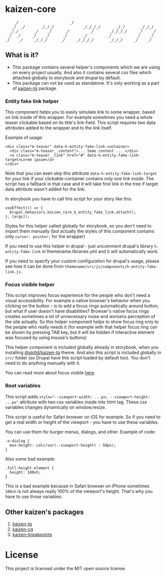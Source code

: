 # kaizen-core

        _/                       _/
       _/  _/       _/_/_/             _/_/_/_/       _/_/       _/_/_/
      _/_/       _/    _/      _/         _/       _/_/_/_/     _/    _/
     _/  _/     _/    _/      _/       _/         _/           _/    _/
    _/    _/     _/_/_/      _/     _/_/_/_/       _/_/_/     _/    _/


## What is it?

- This package contains several helper's components which we are using on every project usually. And also it contains several css files which attached globally to storybook and drupal by default. 
- This package can not be used as standalone. It's only working as a part of [kaizen-tg](https://www.npmjs.com/package/@skilld/kaizen-tg) package.
### Entity fake link helper

This component helps you to easily simulate link to some wrapper, based on link inside of this wrapper. For example sometimes you need a whole teaser clickable based on its title's link-field. This script requires two data attributes added to the wrapper and to the link itself.

Example of usage:
```
<div class="m-teaser" data-h-entity-fake-link-container>
  <div class="m-teaser__content">... Some content ... </div>
  <a class="m-teaser__link" href="#" data-h-entity-fake-link-target>Lorem ipsum</a>
</div>
```
Note that you can even skip this attribute `data-h-entity-fake-link-target` for your link if your clickable-container contains only one link inside. The script has a fallback in that case and it will take first link in the tree if target data attribute wasn't added for the link.

In storybook you have to call this script for your story like this:
```
useEffect(() => {
  Drupal.behaviors.kaizen_core_h_entity_fake_link.attach();
}, [args]);
```
Styles for this helper called globally for storybook, so you don't need to import them manually (but actually the styles of this component contains only `cursor: pointer;` for the wrapper)

If you need to use this helper in drupal - just uncomment drupal's library `h-entity-fake-link` in themename.libraries.yml and it will automatically work.

If you need to specify your custom configuration for drupal's usage, please see how it can be done from `themename/src/js/components/h-entity-fake-link.js`.

### Focus visible helper

This script improves focus experience for the people who don't need a visual accessibility. For example a native browser's behavior when you clicking on the button - is to add a focus rings automatically around button, but what if user doesn't have disabilities? Browser's native focus rings creates sometimes a lot of unnecessary noise and worsens perception of the site actually. So this helper component helps to show focus ring only to the people who really needs it (for example with that helper focus ring can be shown by pressing TAB key, but it will be hidden if interactive element was focused by using mouse's buttons) 

This helper component is included globally already in storybook, when you installing [@skilld/kaizen-tg](https://www.npmjs.com/package/@skilld/kaizen-tg) theme. And also this script is included globally in `src/` folder (so Drupal have this script loaded by default too). You don't need to do anything manually with it.

You can read more about focus visible [here](https://www.npmjs.com/package/focus-visible).

### Root variables
This script adds `style="--viewport-width: ...px; --viewport-height: ...px"` attribute with two css variables inside into html tag. These css variables changes dynamically on window.resize. 

This script is useful for Safari browser on iOS for example. So if you need to get a real width or height of the viewport - you have to use these variables.

You can use them for burger menus, dialogs, and other. Example of code:
```
.o-dialog {
  max-height: calc(var(--viewport-height) - 50px);
}
```

Also some bad example:
```
.full-height-element {
  height: 100vh;
}
```
This is a bad example because in Safari browser on iPhone sometimes `100vh` is not always really 100% of the viewport's height. That's why you have to use those variables.

## Other kaizen's packages
1. [kaizen-tg](https://www.npmjs.com/package/@skilld/kaizen-tg)
2. [kaizen-cg](https://www.npmjs.com/package/@skilld/kaizen-cg)
3. [kaizen-breakpoints](https://www.npmjs.com/package/@skilld/kaizen-breakpoints)

# License

This project is licensed under the MIT open source license.
